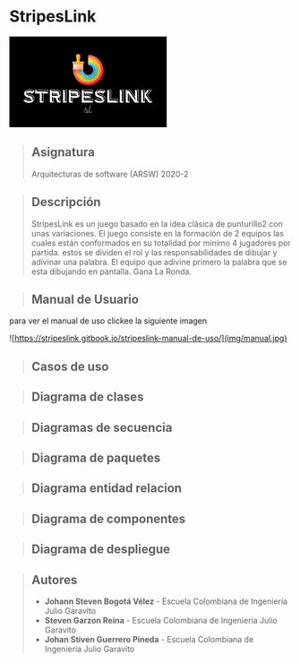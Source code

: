 ﻿# StripesLink 

![](img/Logo.png)

> ## Asignatura
>	Arquitecturas de software (ARSW) 2020-2

> ## Descripción
>StripesLink es un juego basado en la idea clásica de punturillo2 con unas variaciones. El juego consiste en la formación de 2 equipos las cuales están conformados en su totalidad por mínimo 4 jugadores por partida. estos se dividen el rol y las responsabilidades de dibujar y adivinar una palabra. El equipo que adivine primero la palabra que se esta dibujando en pantalla. Gana La Ronda.

> ## Manual de Usuario
para ver el manual de uso clickee la siguiente imagen

![https://stripeslink.gitbook.io/stripeslink-manual-de-uso/](img/manual.jpg)


>## Casos de uso

>## Diagrama de clases

>## Diagramas de secuencia

>## Diagrama de paquetes

>## Diagrama entidad relacion

>## Diagrama de componentes

>## Diagrama de despliegue



>## Autores
>* **Johann Steven Bogotá Vélez**  - Escuela Colombiana de Ingeniería Julio Garavito
>* **Steven Garzon Reina**  - Escuela Colombiana de Ingeniería Julio Garavito
>* **Johan Stiven Guerrero Pineda** - Escuela Colombiana de Ingeniería Julio Garavito

